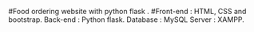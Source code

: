 #Food ordering website with python flask .
#Front-end : HTML, CSS and bootstrap.
Back-end : Python flask.
Database : MySQL
Server : XAMPP.
